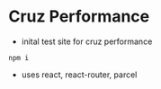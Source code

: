 # Cruz Performance

- inital test site for cruz performance 

```
npm i
```

- uses react, react-router, parcel